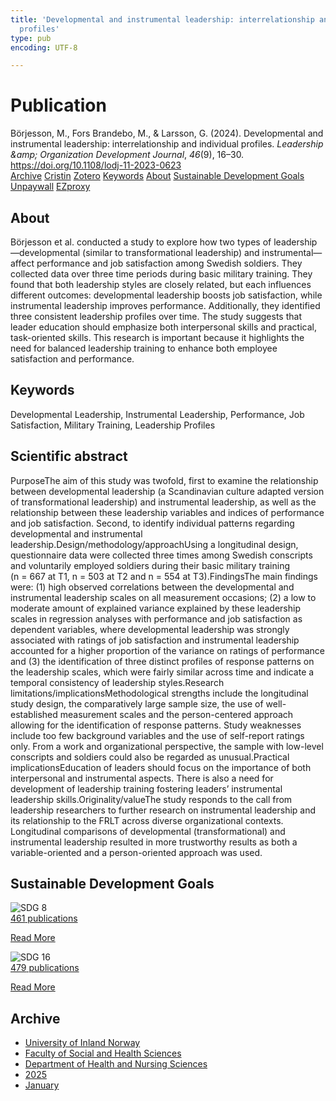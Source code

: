 ```yaml
---
title: 'Developmental and instrumental leadership: interrelationship and individual
  profiles'
type: pub
encoding: UTF-8

---
```

<h1>Publication</h1>
<article id="csl-bib-container-7WME3INX" class="csl-bib-container">
  <div class="csl-bib-body"> <div class="csl-entry">Börjesson, M., Fors Brandebo, M., &#38; Larsson, G. (2024). Developmental and instrumental leadership: interrelationship and individual profiles. <i>Leadership &#38;amp; Organization Development Journal</i>, <i>46</i>(9), 16–30. <a href="https://doi.org/10.1108/lodj-11-2023-0623">https://doi.org/10.1108/lodj-11-2023-0623</a></div> </div>
  <div class="csl-bib-buttons">
    <a href="#taxonomy-article-7WME3INX" alt="archive" class="csl-bib-button">Archive</a>
    <a href="https://app.cristin.no/results/show.jsf?id=2336298" alt="Cristin" class="csl-bib-button">Cristin</a>
    <a href="http://zotero.org/groups/5881554/items/7WME3INX" alt="Zotero" class="csl-bib-button">Zotero</a>
    <a href="#keywords-article-7WME3INX" alt="keywords" class="csl-bib-button">Keywords</a>
    <a href="#about-article-7WME3INX" alt="about_pub" class="csl-bib-button">About</a>
    <a href="#sdg-article-7WME3INX" alt="sdg" class="csl-bib-button">Sustainable Development Goals</a>
    <a href="https://doi.org/10.1108/lodj-11-2023-0623" alt="Unpaywall" class="csl-bib-button">Unpaywall</a>
    <a href="https://doi.org/10.1108/lodj-11-2023-0623" alt="EZproxy" class="csl-bib-button">EZproxy</a>
  </div>
  <div id="csl-bib-meta-container-7WME3INX"></div>
</article>
<div id="csl-bib-meta-7WME3INX" class="csl-bib-meta">
  <article id="about-article-7WME3INX" class="about_pub-article">
    <h1>About</h1>
    Börjesson et al. conducted a study to explore how two types of leadership—developmental (similar to transformational leadership) and instrumental—affect performance and job satisfaction among Swedish soldiers. They collected data over three time periods during basic military training. They found that both leadership styles are closely related, but each influences different outcomes: developmental leadership boosts job satisfaction, while instrumental leadership improves performance. Additionally, they identified three consistent leadership profiles over time. The study suggests that leader education should emphasize both interpersonal skills and practical, task-oriented skills. This research is important because it highlights the need for balanced leadership training to enhance both employee satisfaction and performance.
  </article>
  <article id="keywords-article-7WME3INX" class="keywords-article">
    <h1>Keywords</h1>
    Developmental Leadership, Instrumental Leadership, Performance, Job Satisfaction, Military Training, Leadership Profiles
  </article>
  <article id="abstract-article-7WME3INX" class="abstract-article">
    <h1>Scientific abstract</h1>
    PurposeThe aim of this study was twofold, first to examine the relationship between developmental leadership (a Scandinavian culture adapted version of transformational leadership) and instrumental leadership, as well as the relationship between these leadership variables and indices of performance and job satisfaction. Second, to identify individual patterns regarding developmental and instrumental leadership.Design/methodology/approachUsing a longitudinal design, questionnaire data were collected three times among Swedish conscripts and voluntarily employed soldiers during their basic military training (n = 667 at T1, n = 503 at T2 and n = 554 at T3).FindingsThe main findings were: (1) high observed correlations between the developmental and instrumental leadership scales on all measurement occasions; (2) a low to moderate amount of explained variance explained by these leadership scales in regression analyses with performance and job satisfaction as dependent variables, where developmental leadership was strongly associated with ratings of job satisfaction and instrumental leadership accounted for a higher proportion of the variance on ratings of performance and (3) the identification of three distinct profiles of response patterns on the leadership scales, which were fairly similar across time and indicate a temporal consistency of leadership styles.Research limitations/implicationsMethodological strengths include the longitudinal study design, the comparatively large sample size, the use of well-established measurement scales and the person-centered approach allowing for the identification of response patterns. Study weaknesses include too few background variables and the use of self-report ratings only. From a work and organizational perspective, the sample with low-level conscripts and soldiers could also be regarded as unusual.Practical implicationsEducation of leaders should focus on the importance of both interpersonal and instrumental aspects. There is also a need for development of leadership training fostering leaders’ instrumental leadership skills.Originality/valueThe study responds to the call from leadership researchers to further research on instrumental leadership and its relationship to the FRLT across diverse organizational contexts. Longitudinal comparisons of developmental (transformational) and instrumental leadership resulted in more trustworthy results as both a variable-oriented and a person-oriented approach was used.
  </article>
  <article id="sdg-article-7WME3INX" class="sdg-article">
    <h1>Sustainable Development Goals</h1>
    <div class="sdg-container"><div id="sdg8" class="sdg">
        <img src="{{< params subfolder >}}images/sdg/sdg08_en.png" class="image" alt="SDG 8">
        <div class="sdg-overlay">
          <a href="/en/archive/?key=?sdg=8#archive" class="sdg-publication-count"><span>461</span> publications</a>
          <p><a href="https://sdgs.un.org/goals/goal8" class="sdg-read-more">Read More</a></p>
        </div>
      </div> <div id="sdg16" class="sdg">
        <img src="{{< params subfolder >}}images/sdg/sdg16_en.png" class="image" alt="SDG 16">
        <div class="sdg-overlay">
          <a href="/en/archive/?key=?sdg=16#archive" class="sdg-publication-count"><span>479</span> publications</a>
          <p><a href="https://sdgs.un.org/goals/goal16" class="sdg-read-more">Read More</a></p>
        </div>
      </div></div>
  </article>
  <article id="taxonomy-article-7WME3INX" class="taxonomy-article">
    <h1>Archive</h1>
    <ul>
      <li>
        <a href="/en/archive/?key=3DCRN523">University of Inland Norway</a>
      </li>
      <li>
        <a href="/en/archive/?key=IDKFS3MX">Faculty of Social and Health Sciences</a>
      </li>
      <li>
        <a href="/en/archive/?key=GTV4ECMZ">Department of Health and Nursing Sciences</a>
      </li>
      <li>
        <a href="/en/archive/?key=EHIJJCSL">2025</a>
      </li>
      <li>
        <a href="/en/archive/?key=SKJ2VAQ3">January</a>
      </li>
    </ul>
  </article>
</div>
